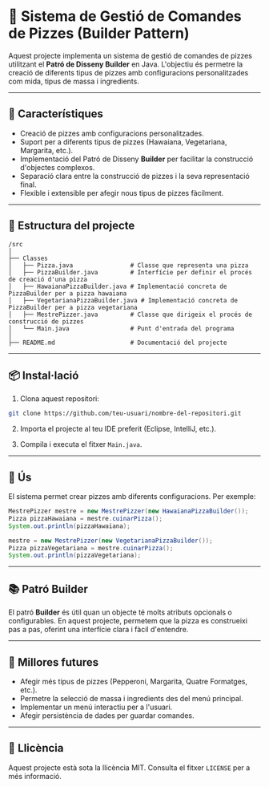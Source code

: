 # 🍕 Sistema de Gestió de Comandes de Pizzes (Builder Pattern)

Aquest projecte implementa un sistema de gestió de comandes de pizzes utilitzant el **Patró de Disseny Builder** en Java. L'objectiu és permetre la creació de diferents tipus de pizzes amb configuracions personalitzades com mida, tipus de massa i ingredients.

---

## 📌 Característiques

- Creació de pizzes amb configuracions personalitzades.
- Suport per a diferents tipus de pizzes (Hawaiana, Vegetariana, Margarita, etc.).
- Implementació del Patró de Disseny **Builder** per facilitar la construcció d'objectes complexos.
- Separació clara entre la construcció de pizzes i la seva representació final.
- Flexible i extensible per afegir nous tipus de pizzes fàcilment.

---

## 📁 Estructura del projecte

```
/src
│
├── Classes
│   ├── Pizza.java                # Classe que representa una pizza
│   ├── PizzaBuilder.java         # Interfície per definir el procés de creació d'una pizza
│   ├── HawaianaPizzaBuilder.java # Implementació concreta de PizzaBuilder per a pizza hawaiana
│   ├── VegetarianaPizzaBuilder.java # Implementació concreta de PizzaBuilder per a pizza vegetariana
│   ├── MestrePizzer.java         # Classe que dirigeix el procés de construcció de pizzes
│   └── Main.java                 # Punt d'entrada del programa
│
├── README.md                     # Documentació del projecte
```

---

## 📦 Instal·lació

1. Clona aquest repositori:
```bash
git clone https://github.com/teu-usuari/nombre-del-repositori.git
```

2. Importa el projecte al teu IDE preferit (Eclipse, IntelliJ, etc.).

3. Compila i executa el fitxer `Main.java`.

---

## 🔨 Ús

El sistema permet crear pizzes amb diferents configuracions. Per exemple:

```java
MestrePizzer mestre = new MestrePizzer(new HawaianaPizzaBuilder());
Pizza pizzaHawaiana = mestre.cuinarPizza();
System.out.println(pizzaHawaiana);

mestre = new MestrePizzer(new VegetarianaPizzaBuilder());
Pizza pizzaVegetariana = mestre.cuinarPizza();
System.out.println(pizzaVegetariana);
```

---

## 📚 Patró Builder

El patró **Builder** és útil quan un objecte té molts atributs opcionals o configurables. En aquest projecte, permetem que la pizza es construeixi pas a pas, oferint una interfície clara i fàcil d'entendre.

---

## 🚀 Millores futures

- Afegir més tipus de pizzes (Pepperoni, Margarita, Quatre Formatges, etc.).
- Permetre la selecció de massa i ingredients des del menú principal.
- Implementar un menú interactiu per a l'usuari.
- Afegir persistència de dades per guardar comandes.

---

## 📜 Llicència

Aquest projecte està sota la llicència MIT. Consulta el fitxer `LICENSE` per a més informació.

